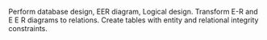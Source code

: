 Perform database design, EER diagram, Logical design.
Transform E-R and E E R diagrams to relations.
Create tables with entity and relational integrity constraints.

